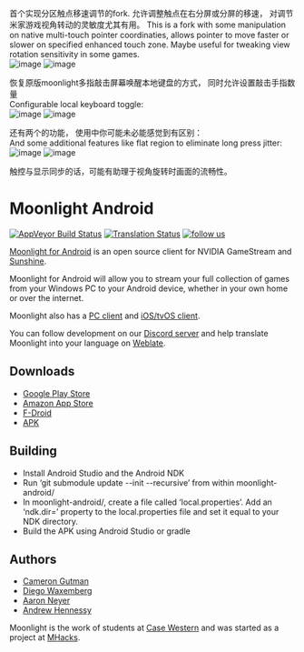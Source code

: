 首个实现分区触点移速调节的fork. 允许调整触点在右分屏或分屏的移速， 对调节米家游戏视角转动的灵敏度尤其有用。
This is a fork with some manipulation on native multi-touch pointer coordinaties, allows pointer to move faster or slower on specified enhanced touch zone.
Maybe useful for tweaking view rotation sensitivity in some games.
<br>
![image](https://github.com/TrueZhuangJia/moonlight-android-Enhanced-MultiTouch/assets/78474576/3bd8efeb-89ab-477d-b501-22f25cdb8fc6)
![image](https://github.com/TrueZhuangJia/moonlight-android-Enhanced-MultiTouch/assets/78474576/0d58b391-71ef-48be-82f8-6fef1649e2eb)


恢复原版moonlight多指敲击屏幕唤醒本地键盘的方式， 同时允许设置敲击手指数量 <br>
Configurable local keyboard toggle: <br>
![image](https://github.com/TrueZhuangJia/moonlight-android-Enhanced-MultiTouch/assets/78474576/416a2960-f0a7-4245-ac62-d8fb53ec4ca7)
![image](https://github.com/TrueZhuangJia/moonlight-android-Enhanced-MultiTouch/assets/78474576/a0edaf21-a174-448e-832c-da2d171cefea)


还有两个的功能， 使用中你可能未必能感觉到有区别：<br>
And some additional features like flat region to eliminate long press jitter:<br>
![image](https://github.com/TrueZhuangJia/moonlight-android-Enhanced-MultiTouch/assets/78474576/0594b3ef-e381-4efc-bc2b-db8f209db272)
![image](https://github.com/TrueZhuangJia/moonlight-android-Enhanced-MultiTouch/assets/78474576/98534adc-48ad-4433-8d7c-e60b88c13466)


触控与显示同步的话，可能有助理于视角旋转时画面的流畅性。


# Moonlight Android

[![AppVeyor Build Status](https://ci.appveyor.com/api/projects/status/232a8tadrrn8jv0k/branch/master?svg=true)](https://ci.appveyor.com/project/cgutman/moonlight-android/branch/master)
[![Translation Status](https://hosted.weblate.org/widgets/moonlight/-/moonlight-android/svg-badge.svg)](https://hosted.weblate.org/projects/moonlight/moonlight-android/)
[![follow us](http://pub.idqqimg.com/wpa/images/group.png)](http://qm.qq.com/cgi-bin/qm/qr?_wv=1027&k=wOMgrbiTMY9MNUy3nW48ISytNvvUR_vU&authKey=wdzVqkJZ%2BqQAatwgb8gnVD4sTouR8ZnOQeSZEc28UIynHs9XzbAjMqiKAWEVn7Yj&noverify=0&group_code=904820296)

[Moonlight for Android](https://moonlight-stream.org) is an open source client for NVIDIA GameStream and [Sunshine](https://github.com/LizardByte/Sunshine).

Moonlight for Android will allow you to stream your full collection of games from your Windows PC to your Android device,
whether in your own home or over the internet.

Moonlight also has a [PC client](https://github.com/moonlight-stream/moonlight-qt) and [iOS/tvOS client](https://github.com/moonlight-stream/moonlight-ios).

You can follow development on our [Discord server](https://moonlight-stream.org/discord) and help translate Moonlight into your language on [Weblate](https://hosted.weblate.org/projects/moonlight/moonlight-android/).

## Downloads
* [Google Play Store](https://play.google.com/store/apps/details?id=com.limelight)
* [Amazon App Store](https://www.amazon.com/gp/product/B00JK4MFN2)
* [F-Droid](https://f-droid.org/packages/com.limelight)
* [APK](https://github.com/moonlight-stream/moonlight-android/releases)

## Building
* Install Android Studio and the Android NDK
* Run ‘git submodule update --init --recursive’ from within moonlight-android/
* In moonlight-android/, create a file called ‘local.properties’. Add an ‘ndk.dir=’ property to the local.properties file and set it equal to your NDK directory.
* Build the APK using Android Studio or gradle

## Authors

* [Cameron Gutman](https://github.com/cgutman)  
* [Diego Waxemberg](https://github.com/dwaxemberg)  
* [Aaron Neyer](https://github.com/Aaronneyer)  
* [Andrew Hennessy](https://github.com/yetanothername)

Moonlight is the work of students at [Case Western](http://case.edu) and was
started as a project at [MHacks](http://mhacks.org).
